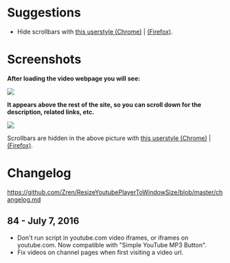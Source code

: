 # Suggestions
* Hide scrollbars with [this userstyle (Chrome)](https://userstyles.org/styles/115328/hidden-scrollbars) | [(Firefox)](https://userstyles.org/styles/96257/auto-hidden-minimal-scrollbars-for-firefox).

# Screenshots

**After loading the video webpage you will see:**

[![](https://i.imgur.com/meySKBG.jpg)](https://i.imgur.com/meySKBG.jpg)

**It appears above the rest of the site, so you can scroll down for the description, related links, etc.**

[![](https://i.imgur.com/RiodhIb.jpg)](https://i.imgur.com/RiodhIb.jpg)

Scrollbars are hidden in the above picture with [this userstyle (Chrome)](https://userstyles.org/styles/115328/hidden-scrollbars) | [(Firefox)](https://userstyles.org/styles/96257/auto-hidden-minimal-scrollbars-for-firefox).

# Changelog

https://github.com/Zren/ResizeYoutubePlayerToWindowSize/blob/master/changelog.md

## 84 - July 7, 2016

* Don't run script in youtube.com video iframes, or iframes on youtube.com. Now compatible with "Simple YouTube MP3 Button".
* Fix videos on channel pages when first visiting a video url.
